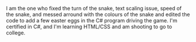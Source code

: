 I am the one who fixed the turn of the snake, text scaling issue, speed of the snake, and messed arround with the colours of the snake and edited the code to add a few easter eggs in the C# program driving the game.
I'm certified in C#, and I'm learning HTML/CSS and am shooting to go to college.
